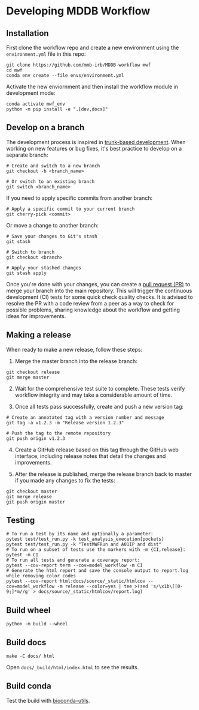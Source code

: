 # Developing MDDB Workflow

## Installation

First clone the workflow repo and create a new environment using the `environment.yml` file in this repo:

``` shell
git clone https://github.com/mmb-irb/MDDB-workflow mwf
cd mwf
conda env create --file envs/environment.yml
```

Activate the new enviornment and then install the workflow module in development mode:

``` shell
conda activate mwf_env
python -m pip install -e ".[dev,docs]"
```

## Develop on a branch

The development process is inspired in [trunk-based development](https://trunkbaseddevelopment.com/). When working on new features or bug fixes, it's best practice to develop on a separate branch:

```shell
# Create and switch to a new branch
git checkout -b <branch_name>

# Or switch to an existing branch
git switch <branch_name>
```
If you need to apply specific commits from another branch:

```shell
# Apply a specific commit to your current branch
git cherry-pick <commit>
```

Or move a change to another branch:
```shell
# Save your changes to Git's stash
git stash

# Switch to branch
git checkout <branch>

# Apply your stashed changes
git stash apply  
```

Once you're done with your changes, you can create a [pull request (PR)](https://github.com/mmb-irb/MDDB-workflow/pulls) to merge your branch into the main repository. This will trigger the continuous development (CI) tests for some quick check quality checks. It is advised to resolve the PR  with a code review from a peer as a way to check for possible problems, sharing knowledge about the workflow and getting ideas for improvements.

## Making a release

When ready to make a new release, follow these steps:

1. Merge the master branch into the release branch:

```shell
git checkout release
git merge master
```

2. Wait for the comprehensive test suite to complete. These tests verify workflow integrity and may take a considerable amount of time.

3. Once all tests pass successfully, create and push a new version tag:

```shell
# Create an annotated tag with a version number and message
git tag -a v1.2.3 -m "Release version 1.2.3"

# Push the tag to the remote repository
git push origin v1.2.3
```

4. Create a GitHub release based on this tag through the GitHub web interface, including release notes that detail the changes and improvements.

5. After the release is published, merge the release branch back to master if you made any changes to fix the tests:

```shell
git checkout master
git merge release
git push origin master
``` 

## Testing
```shell
# To run a test by its name and optionally a parameter:
pytest test/test_run.py -k test_analysis_execution[pockets]
pytest test/test_run.py -k "TestMWFRun and A01IP and dist"
# To run on a subset of tests use the markers with -m {CI,release}:
pytest -m CI
# To run all tests and generate a coverage report:
pytest --cov-report term --cov=model_workflow -m CI
# Generate the html report and save the console output to report.log while removing color codes
pytest --cov-report html:docs/source/_static/htmlcov --cov=model_workflow -m release --color=yes | tee >(sed 's/\x1b\[[0-9;]*m//g' > docs/source/_static/htmlcov/report.log)
```

## Build wheel

`python -m build --wheel`

## Build docs

`make -C docs/ html`

Open `docs/_build/html/index.html` to see the results.

## Build conda

Test the build with [bioconda-utils](https://bioconda.github.io/contributor/building-locally.html).